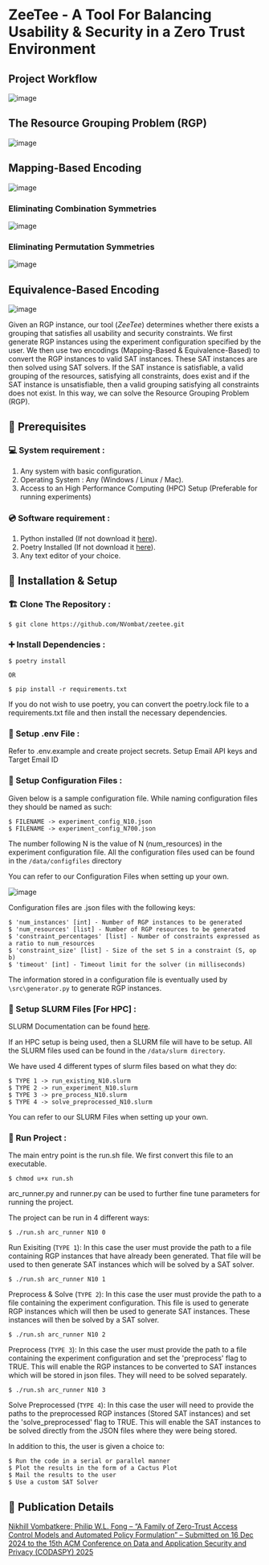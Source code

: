 # ZeeTee - A Tool For Balancing Usability & Security in a Zero Trust Environment

## Project Workflow

![image](./docs/workflow.jpeg)

## The Resource Grouping Problem (RGP)

![image](./docs/resource_grouping_problem.jpeg)

## Mapping-Based Encoding

![image](./docs/mapping_based_encoding.jpeg)

### Eliminating Combination Symmetries

![image](./docs/eliminating_comb_symmetries.jpeg)

### Eliminating Permutation Symmetries

![image](./docs/eliminating_perm_symmetries.jpeg)

## Equivalence-Based Encoding

![image](./docs/equivalence_based_encoding.jpeg)

Given an RGP instance, our tool ($ZeeTee$) determines whether there exists a grouping that satisfies all usability and security constraints. We first generate RGP instances using the experiment configuration specified by the user. We then use two encodings (Mapping-Based & Equivalence-Based) to convert the RGP instances to valid SAT instances. These SAT instances are then solved using SAT solvers. If the SAT instance is satisfiable, a valid grouping of the resources, satisfying all constraints, does exist and if the SAT instance is unsatisfiable, then a valid grouping satisfying all constraints does not exist. In this way, we can solve the Resource Grouping Problem (RGP).

## 📌 Prerequisites

### 💻 System requirement :

1. Any system with basic configuration.
2. Operating System : Any (Windows / Linux / Mac).
3. Access to an High Performance Computing (HPC) Setup (Preferable for running experiments)

### 💿 Software requirement :

1. Python installed (If not download it [here](https://www.python.org/downloads/)).
2. Poetry Installed (If not download it [here](https://python-poetry.org/docs/)).
2. Any text editor of your choice.

## 🔧 Installation & Setup

### 🏗️ Clone The Repository :

```
$ git clone https://github.com/NVombat/zeetee.git
```

### ➕ Install Dependencies :

```
$ poetry install

OR

$ pip install -r requirements.txt
```

If you do not wish to use poetry, you can convert the poetry.lock file to a requirements.txt file and then install the necessary dependencies.

### 📝 Setup .env File :

Refer to .env.example and create project secrets. Setup Email API keys and Target Email ID

### 🔐 Setup Configuration Files :

Given below is a sample configuration file. While naming configuration files they should be named as such:

```
$ FILENAME -> experiment_config_N10.json
$ FILENAME -> experiment_config_N700.json
```

The number following N is the value of N (num_resources) in the experiment configuration file.
All the configuration files used can be found in the ```/data/configfiles``` directory

You can refer to our Configuration Files when setting up your own.

![image](./docs/exp_config.jpeg)

Configuration files are .json files with the following keys:

```
$ 'num_instances' [int] - Number of RGP instances to be generated
$ 'num_resources' [list] - Number of RGP resources to be generated
$ 'constraint_percentages' [list] - Number of constraints expressed as a ratio to num_resources
$ 'constraint_size' [list] - Size of the set S in a constraint (S, op b)
$ 'timeout' [int] - Timeout limit for the solver (in milliseconds)
```

The information stored in a configuration file is eventually used by ```\src\generator.py``` to generate RGP instances.

### 🔐 Setup SLURM Files [For HPC] :

SLURM Documentation can be found [here](https://slurm.schedmd.com/documentation.html).

If an HPC setup is being used, then a SLURM file will have to be setup.
All the SLURM files used can be found in the ```/data/slurm directory```.

We have used 4 different types of slurm files based on what they do:

```
$ TYPE 1 -> run_existing_N10.slurm
$ TYPE 2 -> run_experiment_N10.slurm
$ TYPE 3 -> pre_process_N10.slurm
$ TYPE 4 -> solve_preprocessed_N10.slurm
```

You can refer to our SLURM Files when setting up your own.

### 🚀 Run Project :

The main entry point is the run.sh file. We first convert this file to an executable.

```
$ chmod u+x run.sh
```

arc_runner.py and runner.py can be used to further fine tune parameters for running the project.

The project can be run in 4 different ways:

```
$ ./run.sh arc_runner N10 0
```
Run Exisiting (```TYPE 1```): In this case the user must provide the path to a file containing RGP instances that have already been generated. That file will be used to then generate SAT instances which will be solved by a SAT solver.

```
$ ./run.sh arc_runner N10 1
```
Preprocess & Solve (```TYPE 2```): In this case the user must provide the path to a file containing the experiment configuration. This file is used to generate RGP instances which will then be used to generate SAT instances. These instances will then be solved by a SAT solver.

```
$ ./run.sh arc_runner N10 2
```
Preprocess (```TYPE 3```): In this case the user must provide the path to a file containing the experiment configuration and set the 'preprocess' flag to TRUE. This will enable the RGP instances to be converted to SAT instances which will be stored in json files. They will need to be solved separately.

```
$ ./run.sh arc_runner N10 3
```
Solve Preprocessed (```TYPE 4```): In this case the user will need to provide the paths to the preprocessed RGP instances (Stored SAT instances) and set the 'solve_preprocessed' flag to TRUE. This will enable the SAT instances to be solved directly from the JSON files where they were being stored.

In addition to this, the user is given a choice to:

```
$ Run the code in a serial or parallel manner
$ Plot the results in the form of a Cactus Plot
$ Mail the results to the user
$ Use a custom SAT Solver
```

## 📄 Publication Details

[Nikhill Vombatkere; Philip W.L. Fong – “A Family of Zero-Trust Access Control Models and Automated Policy Formulation” – Submitted on 16 Dec 2024 to the 15th ACM Conference on Data and Application Security and Privacy (CODASPY) 2025](INSERT_DOI_HERE)